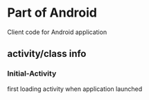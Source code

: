 # Part of Android
Client code for Android application
## activity/class info
### Initial-Activity
first loading activity when application launched
